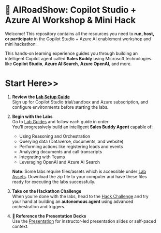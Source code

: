 # 🧠 AIRoadShow: Copilot Studio + Azure AI Workshop & Mini Hack

Welcome! This repository contains all the resources you need to **run, host, or participate** in the Copilot Studio + Azure AI enablement workshop and mini hackathon.

This hands-on learning experience guides you through building an intelligent Copilot agent called **Sales Buddy** using Microsoft technologies like **Copilot Studio**, **Azure AI Search**, **Azure OpenAI**, and more.


# Start Here>>

1. **Review the [Lab Setup Guide](https://github.com/sshashi7/AIRoadShow/blob/main/Lab%20Setup%20Guide.pdf)**  
   Sign up for Copilot Studio trial/sandbox and Azure subscription, and configure environments before starting the labs.

2. **Begin with the Labs**  
   Go to [Lab Guides](https://github.com/sshashi7/AIRoadShow/tree/main/Lab%20Guides) and follow each guide in order.  
   You'll progressively build an intelligent **Sales Buddy Agent** capable of:
   - Using Reasoning and Orchestration
   - Querying data (Dataverse, documents, and website)
   - Performing actions like registering leads and events
   - Analyzing documents and call transcripts
   - Integrating with Teams
   - Leveraging OpenAI and Azure AI Search 
  
   **Note**: Some labs require files/assets which is accessible under [Lab Assets](https://github.com/sshashi7/AIRoadShow/tree/main/Lab%20Assets). Download the zip file to your computer and have these files ready for executing the labs successfully. 

4. **Take on the Hackathon Challenge**  
   When you're done with the labs, head to the [Hack Challenge](https://github.com/sshashi7/AIRoadShow/tree/main/Hack%20Challenge) and try your hand at building an **autonomous agent** using advanced orchestration and triggers.

5. **📑 Reference the Presentation Decks**  
   Use the [Presentation](https://github.com/sshashi7/AIRoadShow/tree/main/Presentation) for instructor-led presentation slides or self-paced context.
